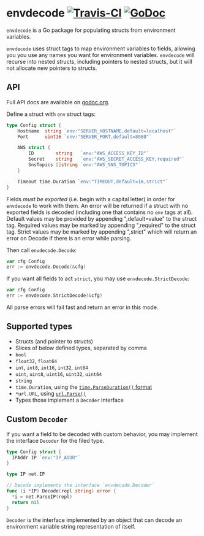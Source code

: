 # envdecode [![Travis-CI](https://travis-ci.org/joeshaw/envdecode.svg)](https://travis-ci.org/joeshaw/envdecode) [![GoDoc](https://godoc.org/github.com/joeshaw/envdecode?status.svg)](https://godoc.org/github.com/joeshaw/envdecode)

`envdecode` is a Go package for populating structs from environment
variables.

`envdecode` uses struct tags to map environment variables to fields,
allowing you you use any names you want for environment variables.
`envdecode` will recurse into nested structs, including pointers to
nested structs, but it will not allocate new pointers to structs.

## API

Full API docs are available on
[godoc.org](https://godoc.org/github.com/joeshaw/envdecode).

Define a struct with `env` struct tags:

```go
type Config struct {
    Hostname  string `env:"SERVER_HOSTNAME,default=localhost"`
    Port      uint16 `env:"SERVER_PORT,default=8080"`

    AWS struct {
        ID        string   `env:"AWS_ACCESS_KEY_ID"`
        Secret    string   `env:"AWS_SECRET_ACCESS_KEY,required"`
        SnsTopics []string `env:"AWS_SNS_TOPICS"`
    }

    Timeout time.Duration `env:"TIMEOUT,default=1m,strict"`
}
```

Fields *must be exported* (i.e. begin with a capital letter) in order
for `envdecode` to work with them.  An error will be returned if a
struct with no exported fields is decoded (including one that contains
no `env` tags at all).
Default values may be provided by appending ",default=value" to the
struct tag. Required values may be marked by appending ",required" to the
struct tag. Strict values may be marked by appending ",strict" which will
return an error on Decode if there is an error while parsing.

Then call `envdecode.Decode`:

```go
var cfg Config
err := envdecode.Decode(&cfg)
```

If you want all fields to act `strict`, you may use `envdecode.StrictDecode`:

```go
var cfg Config
err := envdecode.StrictDecode(&cfg)
```

All parse errors will fail fast and return an error in this mode.

## Supported types

* Structs (and pointer to structs)
* Slices of below defined types, separated by comma
* `bool`
* `float32`, `float64`
* `int`, `int8`, `int16`, `int32`, `int64`
* `uint`, `uint8`, `uint16`, `uint32`, `uint64`
* `string`
* `time.Duration`, using the [`time.ParseDuration()` format](http://golang.org/pkg/time/#ParseDuration)
* `*url.URL`, using [`url.Parse()`](https://godoc.org/net/url#Parse)
* Types those implement a `Decoder` interface

## Custom `Decoder`

If you want a field to be decoded with custom behavior, you may implement the interface `Decoder` for the filed type.

```go
type Config struct {
  IPAddr IP `env:"IP_ADDR"`
}

type IP net.IP

// Decode implements the interface `envdecode.Decoder`
func (i *IP) Decode(repl string) error {
  *i = net.ParseIP(repl)
  return nil
}
```

`Decoder` is the interface implemented by an object that can decode an environment variable string representation of itself.
